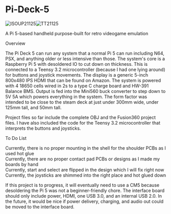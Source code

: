 # Pi-Deck-5
![ISOUP21125](https://github.com/user-attachments/assets/2885826f-c453-49fd-b91b-b10ef34b15ee)![TT21125](https://github.com/user-attachments/assets/2f22b1f5-317a-4b29-9777-f92556b6daa0)


A Pi 5-based handheld purpose-built for retro videogame emulation

Overview

The Pi Deck 5 can run any system that a normal Pi 5 can run including N64, PSX, and anything older or less intensive than those. The system's core is a Raspberry Pi 5 with desoldered IO to cut down on thickness. This is connected to a Teensy 3.2 microcontroller (because I had one lying around) for buttons and joystick movements. The display is a generic 5-inch 800x480 IPS HDMI that can be found on Amazon. The system is powered with 4 18650 cells wired in 2s to a type C charge board and HW-391 Balance BMS. Output is fed into the Mini560 buck converter to step down to 5V 5A which powers everything in the system. 
The form factor was intended to be close to the steam deck at just under 300mm wide, under 125mm tall, and 50mm tall. 

Project files so far include the complete OBJ and the Fusion360 project files. I have also included the code for the Teensy 3.2 microcontroller that interprets the buttons and joysticks. 

To Do List

Currently, there is no proper mounting in the shell for the shoulder PCBs as I used hot glue  
Currently, there are no proper contact pad PCBs or designs as I made my boards by hand  
Currently, start and select are flipped in the design which I will fix right now  
Currently, the joysticks are shimmed into the right place and hot glued down  

If this project is to progress, it will eventually need to use a CM5 because desoldering the Pi 5 was not a beginner-friendly chore. The interface board should only include power, HDMI, one USB 3.0, and an internal USB 2.0. In the future, it would be nice if power delivery, charging, and audio out could be moved to the interface board. 
